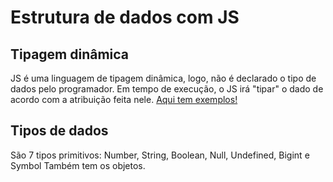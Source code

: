 # Estrutura de dados com JS

## Tipagem dinâmica
JS é uma linguagem de tipagem dinâmica, logo, não é declarado o tipo de dados pelo programador.
Em tempo de execução, o JS irá "tipar" o dado de acordo com a atribuição feita nele.
<a href="tipagemDinamica.js">Aqui tem exemplos!</a>

## Tipos de dados

São 7 tipos primitivos: Number, String, Boolean, Null, Undefined, Bigint e Symbol
Também tem os objetos.

